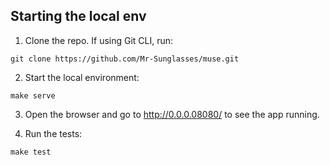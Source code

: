 ## Starting the local env

1. Clone the repo. If using Git CLI, run:

```
git clone https://github.com/Mr-Sunglasses/muse.git
```

2. Start the local environment:

```
make serve
```

3. Open the browser and go to <http://0.0.0.08080/> to see the app running.

4. Run the tests:
```
make test
```